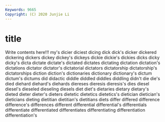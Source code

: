 ```yaml
---
Keywords: 9665
Copyright: (C) 2020 Junjie Li
---
```


# title

Write contents here!!!
my's 
dicier 
diciest 
dicing 
dick 
dick's
dicker 
dickered 
dickering 
dickers 
dickey 
dickey's 
dickeys 
dickie 
dickie's 
dickies
dicks 
dicky 
dicky's 
dicta 
dictate 
dictate's 
dictated 
dictates 
dictating 
dictation
dictation's 
dictations 
dictator 
dictator's 
dictatorial 
dictators 
dictatorship 
dictatorship's 
dictatorships 
diction
diction's 
dictionaries 
dictionary 
dictionary's 
dictum 
dictum's 
dictums 
did 
didactic 
diddle
diddled 
diddles 
diddling 
didn't 
die 
die's 
died 
diehard 
diehard's 
diehards
diereses 
dieresis 
dieresis's 
dies 
diesel 
diesel's 
dieseled 
dieseling 
diesels 
diet
diet's 
dietaries 
dietary 
dietary's 
dieted 
dieter 
dieter's 
dieters 
dietetic 
dietetics
dietetics's 
dietician 
dietician's 
dieticians 
dieting 
dietitian 
dietitian's 
dietitians 
diets 
differ
differed 
difference 
difference's 
differences 
different 
differential 
differential's 
differentials 
differentiate 
differentiated
differentiates 
differentiating 
differentiation 
differentiation's 
